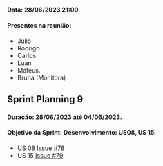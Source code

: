 #### Data: 28/06/2023 21:00
#### Presentes na reunião:

- Julio
- Rodrigo
- Carlos
- Luan
- Mateus.
- Bruna (Monitora)

## Sprint Planning 9

#### Duração: 28/06/2023 até 04/06/2023.
#### Objetivo da Sprint: Desenvolvimento: US08, US 15.

- US 08 [Issue #78](https://github.com/mdsreq-fga-unb/2023.1-Remediario/issues/78)
- US 15 [Issue #79](https://github.com/mdsreq-fga-unb/2023.1-Remediario/issues/79)